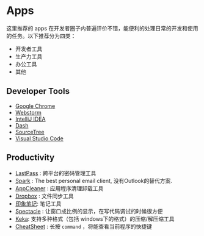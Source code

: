 # Apps

这里推荐的 apps 在开发者圈子内普遍评价不错，能便利的处理日常的开发和使用的任务。以下推荐分为四类：

* 开发者工具
* 生产力工具
* 办公工具
* 其他

## Developer Tools

* [Google Chrome](https://www.google.com/intl/en/chrome/browser/)
* [Webstorm](https://www.jetbrains.com/webstorm/)
* [IntelliJ IDEA](https://www.jetbrains.com/idea/)
* [Dash](http://kapeli.com/dash)
* [SourceTree](https://www.sourcetreeapp.com/)
* [Visual Studio Code](https://code.visualstudio.com)

## Productivity

* [LastPass](https://helpdesk.lastpass.com/zh/mac-app/) : 跨平台的密码管理工具
* [Spark](https://sparkmailapp.com/) : The best personal email client, 没有Outlook的替代方案.
* [AppCleaner](https://freemacsoft.net/appcleaner/) : 应用程序清理卸载工具
* [Dropbox](https://www.dropbox.com/) : 文件同步工具
* [印象笔记](https://itunes.apple.com/cn/app/id1356055347): 笔记工具
* [Spectacle](http://spectacleapp.com/) : 让窗口成比例的显示，在写代码调试的时候很方便
* [Keka](https://www.keka.io/zh-cn/): 支持多种格式（包括 windows下的格式）的压缩/解压缩工具
* [CheatSheet](http://www.grandtotal.biz/CheatSheet/) : 长按 `command` ，将能查看当前程序的快捷键